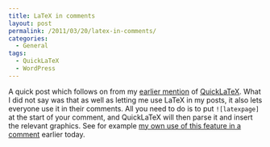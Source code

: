 ```yaml
---
title: LaTeX in comments
layout: post
permalink: /2011/03/20/latex-in-comments/
categories:
  - General
tags:
  - QuickLaTeX
  - WordPress
---
```

A quick post which follows on from my [earlier mention](/2011/02/10/quicklatex-a-latex-plugin-for-wordpress/) of [QuickLaTeX](http://www.holoborodko.com/pavel/quicklatex/). What I did not say was that as well as letting me use LaTeX in my posts, it also lets everyone use it in their comments. All you need to do is to put `![latexpage]` at the start of your comment, and QuickLaTeX will then parse it and insert the relevant graphics. See for example [my own use of this feature in a comment](/2011/03/20/sorting-issues-for-consideration-for-siunitx-v2-2/#comments) earlier today.
